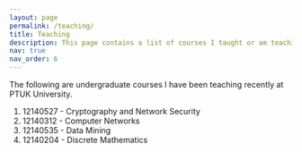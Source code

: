 ```yaml
---
layout: page
permalink: /teaching/
title: Teaching
description: This page contains a list of courses I taught or am teaching.
nav: true
nav_order: 6
---
```


The following are undergraduate courses I have been teaching recently at PTUK University.

1. 12140527 - Cryptography and Network Security
2. 12140312 - Computer Networks
3. 12140535 - Data Mining
4. 12140204 - Discrete Mathematics
